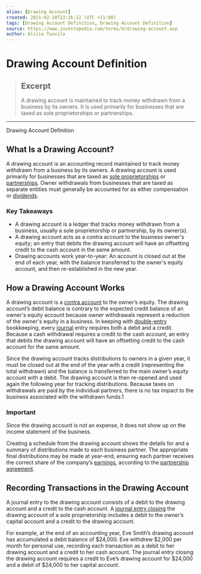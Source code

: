 ```yaml
---
alias: [Drawing Account]
created: 2021-02-28T23:26:22 (UTC +11:00)
tags: [Drawing Account Definition, Drawing Account Definition]
source: https://www.investopedia.com/terms/d/drawing-account.asp
author: Alicia Tuovila
---
```


# Drawing Account Definition

> ## Excerpt
> A drawing account is maintained to track money withdrawn from a business by its owners. It is used primarily for businesses that are taxed as sole proprietorships or partnerships.

---

Drawing Account Definition
## What Is a Drawing Account?

A drawing account is an accounting record maintained to track money withdrawn from a business by its owners. A drawing account is used primarily for businesses that are taxed as [sole proprietorships](https://www.investopedia.com/terms/s/soleproprietorship.asp) or [partnerships](https://www.investopedia.com/terms/p/partnership.asp). Owner withdrawals from businesses that are taxed as separate entities must generally be accounted for as either compensation or [dividends](https://www.investopedia.com/terms/d/dividend.asp).

### Key Takeaways

-   A drawing account is a ledger that tracks money withdrawn from a business, usually a sole proprietorship or partnership, by its owner(s).
-   A drawing account acts as a contra account to the business owner's equity; an entry that debits the drawing account will have an offsetting credit to the cash account in the same amount.
-   Drawing accounts work year-to-year: An account is closed out at the end of each year, with the balance transferred to the owner's equity account, and then re-established in the new year.

## How a Drawing Account Works

A drawing account is a [contra account](https://www.investopedia.com/terms/c/contraaccount.asp) to the owner’s equity. The drawing account’s debit balance is contrary to the expected credit balance of an owner's equity account because owner withdrawals represent a reduction of the owner's equity in a business. In keeping with [double-entry](https://www.investopedia.com/terms/d/double-entry.asp) bookkeeping, every [journal](https://www.investopedia.com/terms/j/journal.asp) entry requires both a debit and a credit. Because a cash withdrawal requires a credit to the cash account, an entry that debits the drawing account will have an offsetting credit to the cash account for the same amount.

Since the drawing account tracks distributions to owners in a given year, it must be closed out at the end of the year with a credit (representing the total withdrawn) and the balance is transferred to the main owner’s equity account with a debit. The drawing account is then re-opened and used again the following year for tracking distributions. Because taxes on withdrawals are paid by the individual partners, there is no tax impact to the business associated with the withdrawn funds.1

### Important

Since the drawing account is not an expense, it does not show up on the income statement of the business.

Creating a schedule from the drawing account shows the details for and a summary of distributions made to each business partner. The appropriate final distributions may be made at year-end, ensuring each partner receives the correct share of the company’s [earnings](https://www.investopedia.com/terms/e/earnings.asp), according to the [partnership agreement](https://www.investopedia.com/ask/answers/041015/which-terms-should-be-included-partnership-agreement.asp).

## Recording Transactions in the Drawing Account

A journal entry to the drawing account consists of a debit to the drawing account and a credit to the cash account. A [journal entry closing](https://www.investopedia.com/terms/c/closing-entry.asp) the drawing account of a sole proprietorship includes a debit to the owner’s capital account and a credit to the drawing account.

For example, at the end of an accounting year, Eve Smith’s drawing account has accumulated a debit balance of $24,000. Eve withdrew $2,000 per month for personal use, recording each transaction as a debit to her drawing account and a credit to her cash account. The journal entry closing the drawing account requires a credit to Eve’s drawing account for $24,000 and a debit of $24,000 to her capital account.
